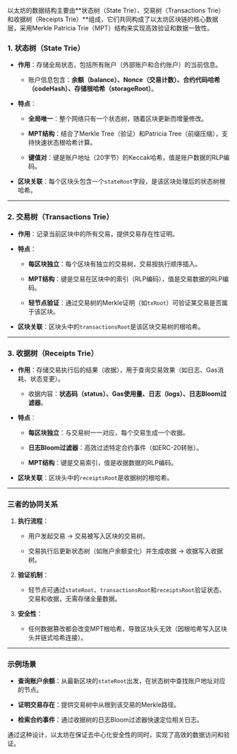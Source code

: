 以太坊的数据结构主要由**状态树（State Trie）、交易树（Transactions Trie）和收据树（Receipts Trie）**组成，它们共同构成了以太坊区块链的核心数据层，采用Merkle Patricia Trie（MPT）结构来实现高效验证和数据一致性。

### 1. **状态树（State Trie）**

- **作用**：存储全局状态，包括所有账户（外部账户和合约账户）的当前信息。
    
    - 账户信息包含：**余额（balance）、Nonce（交易计数）、合约代码哈希（codeHash）、存储根哈希（storageRoot）**。
        
- **特点**：
    
    - **全局唯一**：整个网络只有一个状态树，随着区块更新而增量修改。
        
    - **MPT结构**：结合了Merkle Tree（验证）和Patricia Tree（前缀压缩），支持快速状态根哈希计算。
        
    - **键值对**：键是账户地址（20字节）的Keccak哈希，值是账户数据的RLP编码。
        
- **区块关联**：每个区块头包含一个`stateRoot`字段，是该区块处理后的状态树根哈希。
    

---

### 2. **交易树（Transactions Trie）**

- **作用**：记录当前区块中的所有交易，提供交易存在性证明。
    
- **特点**：
    
    - **每区块独立**：每个区块有独立的交易树，交易按执行顺序插入。
        
    - **MPT结构**：键是交易在区块中的索引（RLP编码），值是交易数据的RLP编码。
        
    - **轻节点验证**：通过交易树的Merkle证明（如`txRoot`）可验证某交易是否属于该区块。
        
- **区块关联**：区块头中的`transactionsRoot`是该区块交易树的根哈希。
    

---

### 3. **收据树（Receipts Trie）**

- **作用**：存储交易执行后的结果（收据），用于查询交易效果（如日志、Gas消耗、状态变更）。
    
    - 收据内容：**状态码（status）、Gas使用量、日志（logs）、日志Bloom过滤器**。
        
- **特点**：
    
    - **每区块独立**：与交易树一一对应，每个交易生成一个收据。
        
    - **日志Bloom过滤器**：高效过滤特定合约事件（如ERC-20转账）。
        
    - **MPT结构**：键是交易索引，值是收据数据的RLP编码。
        
- **区块关联**：区块头中的`receiptsRoot`是收据树的根哈希。
    

---

### 三者的协同关系

1. **执行流程**：
    
    - 用户发起交易 → 交易被写入区块的交易树。
        
    - 交易执行后更新状态树（如账户余额变化）并生成收据 → 收据写入收据树。
        
2. **验证机制**：
    
    - 轻节点可通过`stateRoot`、`transactionsRoot`和`receiptsRoot`验证状态、交易和收据，无需存储全量数据。
        
3. **安全性**：
    
    - 任何数据篡改都会改变MPT根哈希，导致区块头无效（因根哈希写入区块头并链式哈希连接）。
        

---

### 示例场景

- **查询账户余额**：从最新区块的`stateRoot`出发，在状态树中查找账户地址对应的节点。
    
- **证明交易存在**：提供交易树中从根到该交易的Merkle路径。
    
- **检索合约事件**：通过收据树的日志Bloom过滤器快速定位相关日志。
    

通过这种设计，以太坊在保证去中心化安全性的同时，实现了高效的数据访问和验证。